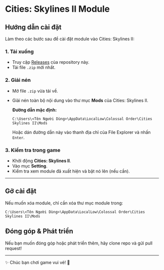 ﻿# Cities: Skylines II Module

## Hướng dẫn cài đặt

Làm theo các bước sau để cài đặt module vào Cities: Skylines II:

### 1. Tải xuống
- Truy cập [Releases](https://github.com/lucthanca/cs2-vietnamese-localization/releases) của repository này.
- Tải file `.zip` mới nhất.

### 2. Giải nén
- Mở file `.zip` vừa tải về.
- Giải nén toàn bộ nội dung vào thư mục **Mods** của Cities: Skylines II.

  **Đường dẫn mặc định:**  
  ```
  C:\Users\<Tên Người Dùng>\AppData\LocalLow\Colossal Order\Cities Skylines II\Mods
  ```
  Hoặc dán đường dẫn này vào thanh địa chỉ của File Explorer và nhấn `Enter`.

### 3. Kiểm tra trong game
- Khởi động **Cities: Skylines II**.
- Vào mục **Setting**.
- Kiểm tra xem module đã xuất hiện và bật nó lên (nếu cần).

---

## Gỡ cài đặt

Nếu muốn xóa module, chỉ cần xóa thư mục module trong:
``` 
C:\Users\<Tên Người Dùng>\AppData\LocalLow\Colossal Order\Cities Skylines II\Mods
```

## Đóng góp & Phát triển

Nếu bạn muốn đóng góp hoặc phát triển thêm, hãy clone repo và gửi pull request!

---

✨ Chúc bạn chơi game vui vẻ! 🚀

